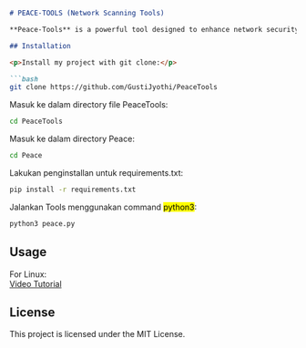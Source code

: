 ```markdown
# PEACE-TOOLS (Network Scanning Tools)

**Peace-Tools** is a powerful tool designed to enhance network security by scanning for open ports and vulnerabilities, monitoring network traffic for suspicious activities, and detecting malware in directories through hash comparisons.

## Installation

<p>Install my project with git clone:</p>

```bash
git clone https://github.com/GustiJyothi/PeaceTools
```

<p>Masuk ke dalam directory file PeaceTools:</p>

```bash
cd PeaceTools
```

<p>Masuk ke dalam directory Peace:</p>

```bash
cd Peace
```

<p>Lakukan penginstallan untuk requirements.txt:</p>

```bash
pip install -r requirements.txt
```

<p>Jalankan Tools menggunakan command <mark>python3</mark>:</p>

```bash
python3 peace.py
```

## Usage

For Linux:  
[Video Tutorial](https://youtu.be/6Oj_xnx_g60?si=swKq4NqR8eYB4Inf)

## License

This project is licensed under the MIT License.
```
